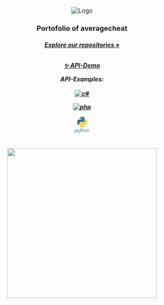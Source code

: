 <p align="center">
    <img src="https://i.ibb.co/GvgjBcN/favicon.png" alt="Logo" >                       
    <h3 align="center">Portofolio of averagecheat</h3>
<p align="center"> 
<h5 align="center">
    <a href="https://github.com/averagecheat?tab=repositories"><strong>Explore our repositories »</strong></a>

<br>
<br>
 
 <a href="https://average.rip/apidemo">✨ API-Demo</a>
<br>

API-Examples:
<br>
<br>
<a href="https://github.com/averagecheat/averagecheat-average.rip-API-Example-C-Sharp"><img src="https://cdn.jsdelivr.net/gh/devicons/devicon/icons/csharp/csharp-original.svg" alt="c#" width="40" height="40"/></a>

<a href="https://github.com/averagecheat/average.rip-API-Example-PHP"><img src="https://cdn.jsdelivr.net/gh/devicons/devicon/icons/php/php-original.svg" alt="php" width="40" height="40"/></a>

<a href="https://github.com/averagecheat/average.rip-API-Example-Python"><img src="https://raw.githubusercontent.com/devicons/devicon/master/icons/python/python-original-wordmark.svg" alt="python" width="40" height="40"/></a>


<br>
    <img src=https://github-readme-stats.vercel.app/api/top-langs/?username=averagecheat&layout=compact&text_color=daf7dc&bg_color=151515&var=486/ width="350" height="350"/> 
</p>
</h5>

</p>

<br>
